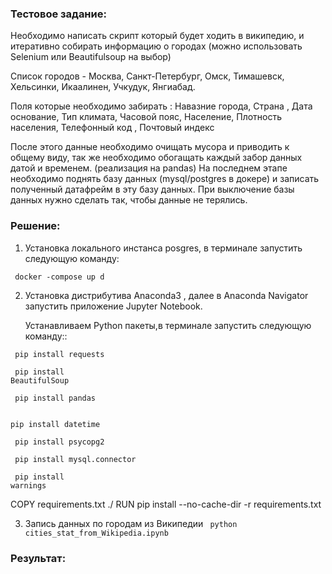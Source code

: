 ### Тестовое задание:

Необходимо написать скрипт который будет ходить в википедию,
и итеративно собирать информацию о городах 
(можно использовать Selenium или Beautifulsoup на выбор)

Список городов - 
Москва, Санкт-Петербург, Омск, Тимашевск, Хельсинки, Икаалинен,  Учкудук, Янгиабад.

Поля которые необходимо забирать : 
Навазние города, Страна , Дата основание, Тип климата, 
Часовой пояс, Население, Плотность населения, Телефонный код , Почтовый индекс

После этого данные необходимо очищать мусора и приводить к общему виду, 
так же необходимо обогащать каждый забор данных датой и временем. (реализация на pandas)
На последнем этапе необходимо поднять базу данных (mysql/postgres в докере) и записать полученный датафрейм в эту базу данных.
При выключение базы данных нужно сделать так, чтобы данные не терялись.

### Решение:

1. Установка локального инстанса posgres, в терминале запустить следующую команду:

<code> docker -compose up d</code>

2. Установка дистрибутива Anaconda3 , далее в Anaconda Navigator запустить приложение Jupyter Notebook.</p>
Устанавливаем Python пакеты,в терминале запустить следующую команду::

<code> pip install requests </code></p>
<code> pip install BeautifulSoup </code></p>
<code> pip install pandas </code></p>
<code> pip install datetime </code></p>
<code> pip install psycopg2 </code></p>
<code> pip install mysql.connector </code></p>
<code> pip install warnings </code>

COPY requirements.txt ./
RUN pip install --no-cache-dir -r requirements.txt


3. Запись данных по городам из Википедии
<code> python cities_stat_from_Wikipedia.ipynb </code>

### Результат:



